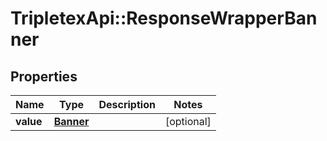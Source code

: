 # TripletexApi::ResponseWrapperBanner

## Properties
Name | Type | Description | Notes
------------ | ------------- | ------------- | -------------
**value** | [**Banner**](Banner.md) |  | [optional] 



